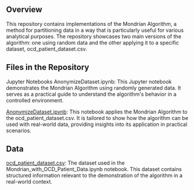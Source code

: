 ## Overview
This repository contains implementations of the Mondrian Algorithm, a method for partitioning data in a way that is particularly useful for various analytical purposes. The repository showcases two main versions of the algorithm: one using random data and the other applying it to a specific dataset, ocd_patient_dataset.csv.

## Files in the Repository
Jupyter Notebooks
AnonymizeDataset.ipynb: This Jupyter notebook demonstrates the Mondrian Algorithm using randomly generated data. It serves as a practical guide to understand the algorithm's behavior in a controlled environment.

[AnonymizeDataset.ipynb](AnonymizeDataset.ipynb): This notebook applies the Mondrian Algorithm to the ocd_patient_dataset.csv. It is tailored to show how the algorithm can be used with real-world data, providing insights into its application in practical scenarios.

## Data
[ocd_patient_dataset.csv](ocd_patient_dataset.csv): The dataset used in the Mondrian_with_OCD_Patient_Data.ipynb notebook. This dataset contains structured information relevant to the demonstration of the algorithm in a real-world context.
